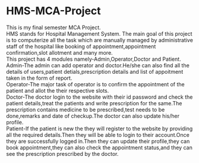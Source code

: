 # HMS-MCA-Project
This is my final semester MCA Project.
<br>
HMS stands for Hospital Management System. The main goal of this project is to computerize all the task which are manually managed by administrative staff of the hospital like booking of appointment,appointment confirmation,slot allotment and many more.
<br>
This project has 4 modules namely-Admin,Operator,Doctor and Patient.
<br>
Admin-The admin can add operator and doctor.He/she can also find all the details of users,patient detials,prescription details and list of appoitment taken in the form of report.
<br>
Operator-The major task of operator is to confirm the appointment of the patient and allot the their respective slots.
<br>
Doctor-The doctor login to the website with their id password and check the patient details,treat the patients and write prescription for the same.The prescription contains medicine to be prescribed,test needs to be done,remarks and date of checkup.The doctor can also update his/her profile.
<br>
Patient-If the patient is new the they will register to the website by providing all the required details.Then they will be able to login to their account.Once they are successfully logged in.Then they can update their profile,they can book appointment,they can also check the appointment status,and they can see the prescription prescribed by the doctor.
<br>
